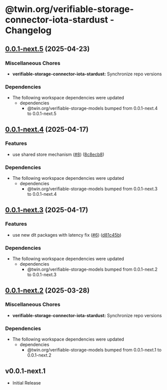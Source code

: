 # @twin.org/verifiable-storage-connector-iota-stardust - Changelog

## [0.0.1-next.5](https://github.com/twinfoundation/verifiable-storage/compare/verifiable-storage-connector-iota-stardust-v0.0.1-next.4...verifiable-storage-connector-iota-stardust-v0.0.1-next.5) (2025-04-23)


### Miscellaneous Chores

* **verifiable-storage-connector-iota-stardust:** Synchronize repo versions


### Dependencies

* The following workspace dependencies were updated
  * dependencies
    * @twin.org/verifiable-storage-models bumped from 0.0.1-next.4 to 0.0.1-next.5

## [0.0.1-next.4](https://github.com/twinfoundation/verifiable-storage/compare/verifiable-storage-connector-iota-stardust-v0.0.1-next.3...verifiable-storage-connector-iota-stardust-v0.0.1-next.4) (2025-04-17)


### Features

* use shared store mechanism ([#8](https://github.com/twinfoundation/verifiable-storage/issues/8)) ([8c8ecb8](https://github.com/twinfoundation/verifiable-storage/commit/8c8ecb83d32431952c594ea23d37040991f5b4d3))


### Dependencies

* The following workspace dependencies were updated
  * dependencies
    * @twin.org/verifiable-storage-models bumped from 0.0.1-next.3 to 0.0.1-next.4

## [0.0.1-next.3](https://github.com/twinfoundation/verifiable-storage/compare/verifiable-storage-connector-iota-stardust-v0.0.1-next.2...verifiable-storage-connector-iota-stardust-v0.0.1-next.3) (2025-04-17)


### Features

* use new dlt packages with latency fix ([#6](https://github.com/twinfoundation/verifiable-storage/issues/6)) ([d81c45b](https://github.com/twinfoundation/verifiable-storage/commit/d81c45bce035864a41bbd498815169d7257fbcb8))


### Dependencies

* The following workspace dependencies were updated
  * dependencies
    * @twin.org/verifiable-storage-models bumped from 0.0.1-next.2 to 0.0.1-next.3

## [0.0.1-next.2](https://github.com/twinfoundation/verifiable-storage/compare/verifiable-storage-connector-iota-stardust-v0.0.1-next.1...verifiable-storage-connector-iota-stardust-v0.0.1-next.2) (2025-03-28)


### Miscellaneous Chores

* **verifiable-storage-connector-iota-stardust:** Synchronize repo versions


### Dependencies

* The following workspace dependencies were updated
  * dependencies
    * @twin.org/verifiable-storage-models bumped from 0.0.1-next.1 to 0.0.1-next.2

## v0.0.1-next.1

- Initial Release
